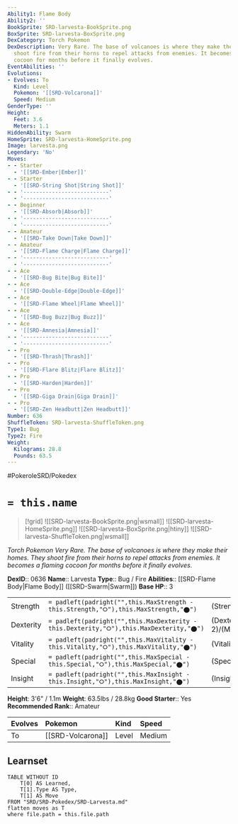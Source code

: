```yaml
---
Ability1: Flame Body
Ability2: ''
BookSprite: SRD-larvesta-BookSprite.png
BoxSprite: SRD-larvesta-BoxSprite.png
DexCategory: Torch Pokemon
DexDescription: Very Rare. The base of volcanoes is where they make their homes. They
  shoot fire from their horns to repel attacks from enemies. It becomes a flaming
  cocoon for months before it finally evolves.
EventAbilities: ''
Evolutions:
- Evolves: To
  Kind: Level
  Pokemon: '[[SRD-Volcarona]]'
  Speed: Medium
GenderType: ''
Height:
  Feet: 3.6
  Meters: 1.1
HiddenAbility: Swarm
HomeSprite: SRD-larvesta-HomeSprite.png
Image: larvesta.png
Legendary: 'No'
Moves:
- - Starter
  - '[[SRD-Ember|Ember]]'
- - Starter
  - '[[SRD-String Shot|String Shot]]'
- - '---------------------------'
  - '---------------------------'
- - Beginner
  - '[[SRD-Absorb|Absorb]]'
- - '---------------------------'
  - '---------------------------'
- - Amateur
  - '[[SRD-Take Down|Take Down]]'
- - Amateur
  - '[[SRD-Flame Charge|Flame Charge]]'
- - '---------------------------'
  - '---------------------------'
- - Ace
  - '[[SRD-Bug Bite|Bug Bite]]'
- - Ace
  - '[[SRD-Double-Edge|Double-Edge]]'
- - Ace
  - '[[SRD-Flame Wheel|Flame Wheel]]'
- - Ace
  - '[[SRD-Bug Buzz|Bug Buzz]]'
- - Ace
  - '[[SRD-Amnesia|Amnesia]]'
- - '---------------------------'
  - '---------------------------'
- - Pro
  - '[[SRD-Thrash|Thrash]]'
- - Pro
  - '[[SRD-Flare Blitz|Flare Blitz]]'
- - Pro
  - '[[SRD-Harden|Harden]]'
- - Pro
  - '[[SRD-Giga Drain|Giga Drain]]'
- - Pro
  - '[[SRD-Zen Headbutt|Zen Headbutt]]'
Number: 636
ShuffleToken: SRD-larvesta-ShuffleToken.png
Type1: Bug
Type2: Fire
Weight:
  Kilograms: 28.8
  Pounds: 63.5
---
```


#PokeroleSRD/Pokedex

# `= this.name`

> [!grid]
> ![[SRD-larvesta-BookSprite.png|wsmall]]
> ![[SRD-larvesta-HomeSprite.png]]
> ![[SRD-larvesta-BoxSprite.png|htiny]]
> ![[SRD-larvesta-ShuffleToken.png|wsmall]]


*Torch Pokemon*
*Very Rare. The base of volcanoes is where they make their homes. They shoot fire from their horns to repel attacks from enemies. It becomes a flaming cocoon for months before it finally evolves.*

**DexID**:: 0636
**Name**:: Larvesta
**Type**:: Bug / Fire
**Abilities**:: [[SRD-Flame Body|Flame Body]] ([[SRD-Swarm|Swarm]])
**Base HP**:: 3

|           |                                                                                        |                                          |
| --------- | -------------------------------------------------------------------------------------- | ---------------------------------------- |
| Strength  | `= padleft(padright("",this.MaxStrength - this.Strength,"⭘"),this.MaxStrength,"⬤")`    | (Strength::2)/(MaxStrength::5)   |
| Dexterity | `= padleft(padright("",this.MaxDexterity - this.Dexterity,"⭘"),this.MaxDexterity,"⬤")` | (Dexterity:: 2)/(MaxDexterity::4) |
| Vitality  | `= padleft(padright("",this.MaxVitality - this.Vitality,"⭘"),this.MaxVitality,"⬤")`    | (Vitality::2)/(MaxVitality::4)   |
| Special   | `= padleft(padright("",this.MaxSpecial - this.Special,"⭘"),this.MaxSpecial,"⬤")`       | (Special::2)/(MaxSpecial::4)     |
| Insight   | `= padleft(padright("",this.MaxInsight - this.Insight,"⭘"),this.MaxInsight,"⬤")`       | (Insight::2)/(MaxInsight::4)     |

**Height**: 3'6" / 1.1m
**Weight**: 63.5lbs / 28.8kg
**Good Starter**:: Yes
**Recommended Rank**:: Amateur

| Evolves   | Pokemon           | Kind   | Speed   |
|:----------|:------------------|:-------|:--------|
| To        | [[SRD-Volcarona]] | Level  | Medium  |

## Learnset

```dataview
TABLE WITHOUT ID
    T[0] AS Learned,
    T[1].Type AS Type,
    T[1] AS Move
FROM "SRD/SRD-Pokedex/SRD-Larvesta.md"
flatten moves as T
where file.path = this.file.path
```
